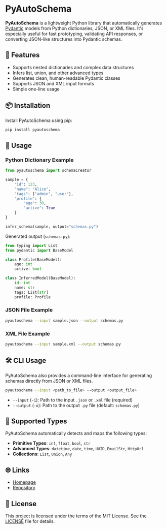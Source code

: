 # PyAutoSchema

**PyAutoSchema** is a lightweight Python library that automatically generates [Pydantic](https://docs.pydantic.dev/) models from Python dictionaries, JSON, or XML files. It's especially useful for fast prototyping, validating API responses, or converting JSON-like structures into Pydantic schemas.

## 🔧 Features

- Supports nested dictionaries and complex data structures
- Infers list, union, and other advanced types
- Generates clean, human-readable Pydantic classes
- Supports JSON and XML input formats
- Simple one-line usage

## 📦 Installation

Install PyAutoSchema using pip:

```bash
pip install pyautoschema
```

## 🚀 Usage

### Python Dictionary Example

```python
from pyautoschema import schemaCreator

sample = {
    "id": 123,
    "name": "Alice",
    "tags": ["admin", "user"],
    "profile": {
        "age": 30,
        "active": True
    }
}

infer_schema(sample, output="schemas.py")
```

Generated output (`schemas.py`):

```python
from typing import List
from pydantic import BaseModel

class Profile(BaseModel):
    age: int
    active: bool

class InferredModel(BaseModel):
    id: int
    name: str
    tags: List[str]
    profile: Profile
```

### JSON File Example

```bash
pyautoschema --input sample.json --output schemas.py
```

### XML File Example

```bash
pyautoschema --input sample.xml --output schemas.py
```

## 🛠 CLI Usage

PyAutoSchema also provides a command-line interface for generating schemas directly from JSON or XML files.

```bash
pyautoschema --input <path_to_file> --output <output_file>
```

- `--input` (`-i`): Path to the input `.json` or `.xml` file (required)
- `--output` (`-o`): Path to the output `.py` file (default: `schemas.py`)

## 🧪 Supported Types

PyAutoSchema automatically detects and maps the following types:

- **Primitive Types**: `int`, `float`, `bool`, `str`
- **Advanced Types**: `datetime`, `date`, `time`, `UUID`, `EmailStr`, `HttpUrl`
- **Collections**: `List`, `Union`, `Any`


## 🌐 Links

- [Homepage](https://pypi.org/project/pyautoschema/)
- [Repository](https://github.com/Robben1972/pyautoschema)

## 📄 License

This project is licensed under the terms of the MIT License. See the [LICENSE](LICENSE) file for details.